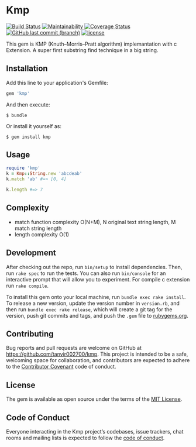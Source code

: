 # Kmp
[![Build Status](https://travis-ci.org/tanvir002700/kmp.svg?branch=master)](https://travis-ci.org/tanvir002700/kmp)
[![Maintainability](https://api.codeclimate.com/v1/badges/69f40101eeb294c05163/maintainability)](https://codeclimate.com/github/tanvir002700/kmp/maintainability)
[![Coverage Status](https://coveralls.io/repos/github/tanvir002700/kmp/badge.svg?branch=master)](https://coveralls.io/github/tanvir002700/kmp?branch=master)
[![GitHub last commit (branch)](https://img.shields.io/github/last-commit/tanvir002700/kmp/master.svg)](https://github.com/tanvir002700/kmp)
[![license](https://img.shields.io/github/license/tanvir002700/kmp.svg)](https://github.com/tanvir002700/kmp/blob/master/LICENSE)

This gem is KMP (Knuth–Morris–Pratt algorithm) implemantation with c Extension.
A super first substring find technique in a big string.

## Installation

Add this line to your application's Gemfile:

```ruby
gem 'kmp'
```

And then execute:

    $ bundle

Or install it yourself as:

    $ gem install kmp

## Usage

``` ruby
require 'kmp'
k = Kmp::String.new 'abcdeab'
k.match 'ab' #=> [0, 4]

k.length #=> 7
```

## Complexity

- match function complexity O(N+M), N original text string length, M match string length
- length complexity O(1)

## Development

After checking out the repo, run `bin/setup` to install dependencies. Then, run `rake spec` to run the tests. You can also run `bin/console` for an interactive prompt that will allow you to experiment. For compile c extension run `rake compile`.

To install this gem onto your local machine, run `bundle exec rake install`. To release a new version, update the version number in `version.rb`, and then run `bundle exec rake release`, which will create a git tag for the version, push git commits and tags, and push the `.gem` file to [rubygems.org](https://rubygems.org).

## Contributing

Bug reports and pull requests are welcome on GitHub at https://github.com/tanvir002700/kmp. This project is intended to be a safe, welcoming space for collaboration, and contributors are expected to adhere to the [Contributor Covenant](http://contributor-covenant.org) code of conduct.

## License

The gem is available as open source under the terms of the [MIT License](https://opensource.org/licenses/MIT).

## Code of Conduct

Everyone interacting in the Kmp project’s codebases, issue trackers, chat rooms and mailing lists is expected to follow the [code of conduct](https://github.com/tanvir002700/kmp/blob/master/CODE_OF_CONDUCT.md).

